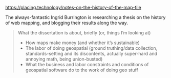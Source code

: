https://placing.technology/notes-on-the-history-of-the-map-tile

The always-fantastic Ingrid Burrington is researching a thesis on the history of web mapping, and blogging their results along the way.

> What the dissertation is about, briefly (or, things I’m looking at)
> - How maps make money (and whether it’s sustainable)      
> - The labor of doing geospatial (ground truthing/data collection, standards-setting and its discontents, actually super-hard and annoying math, being union-busted)  
> - What the business and labor constraints and conditions of geospatial software do to the work of doing geo stuff